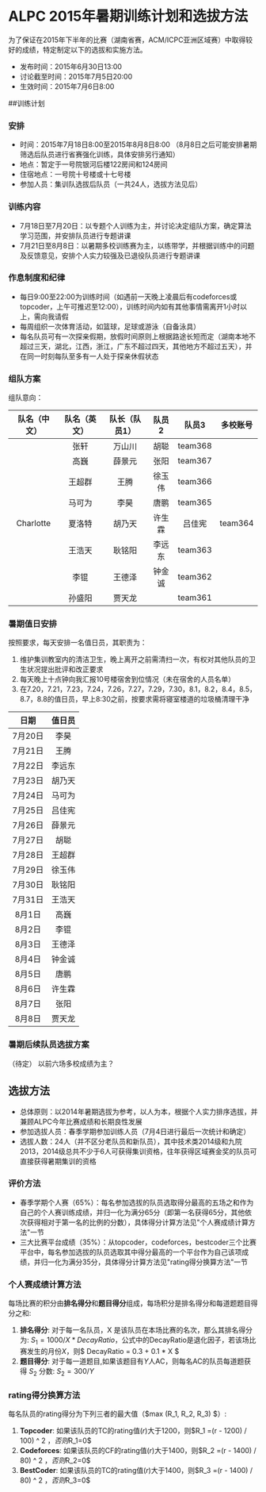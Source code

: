 # ALPC 2015年暑期训练计划和选拔方法
为了保证在2015年下半年的比赛（湖南省赛，ACM/ICPC亚洲区域赛）中取得较好的成绩，特定制定以下的选拔和实施方法。
* 发布时间：2015年6月30日13:00
* 讨论截至时间：2015年7月5日20:00
* 生效时间：2015年7月6日8:00

##训练计划

### 安排
* 时间：2015年7月18日8:00至2015年8月8日8:00 （8月8日之后可能安排暑期筛选后队员进行省赛强化训练，具体安排另行通知）
* 地点：暂定于一号院银河后楼122房间和124房间
* 住宿地点：一号院十号楼或十七号楼
* 参加人员：集训队选拔后队员（一共24人，选拔方法见后）

### 训练内容
* 7月18日至7月20日：以专题个人训练为主，并讨论决定组队方案，确定算法学习范围，并安排队员进行专题讲课
* 7月21日至8月8日：以暑期多校训练赛为主，以练带学，并根据训练中的问题及反馈意见，安排个人实力较强及已退役队员进行专题讲课

### 作息制度和纪律
* 每日9:00至22:00为训练时间（如遇前一天晚上凌晨后有codeforces或topcoder，上午可推迟至12:00），训练时间内如有其他事情需离开1小时以上，需向我请假
* 每周组织一次体育活动，如篮球，足球或游泳（自备泳具）
* 每名队员可有一次探亲假期，放假时间原则上根据路途长短而定（湖南本地不超过三天，湖北，江西，浙江，广东不超过四天，其他地方不超过五天），并在同一时刻每队至多有一人处于探亲休假状态

### 组队方案

组队意向：  

队名（中文）| 队名（英文）| 队长（队员1）| 队员2 | 队员3 | 多校账号 |
:---:|:---:|:---:|:---:|:---:|:---:|
 | | 张轩 | 万山川 | 胡聪 | team368 |
 | | 高巍 | 薛景元 | 张阳 | team367 |
 | | 王超群 | 王腾 | 徐玉伟 | team366 | 
 | | 马可为 | 李昊 | 唐鹏 | team365 |
Charlotte | 夏洛特 | 胡乃天 | 许生霖 | 吕佳宪 | team364 |
 | | 王浩天 | 耿铭阳 | 李远东 | team363 |
 | | 李锟 | 王德泽 | 钟金诚 | team362 |
 | | 孙盛阳 | 贾天龙 | | team361 |

### 暑期值日安排

按照要求，每天安排一名值日员，其职责为：  
1. 维护集训教室内的清洁卫生，晚上离开之前需清扫一次，有权对其他队员的卫生状况提出批评和改正要求   
2. 每天晚上十点钟向我汇报10号楼宿舍到位情况（未在宿舍的人员名单）   
3. 在7.20，7.21，7.23，7.24，7.26，7.27，7.29，7.30，8.1，8.2，8.4，8.5，8.7，8.8的值日员，早上8:30之前，按要求需将寝室楼道的垃圾桶清理干净    

日期 | 值日员 |
:---:|:---:|
7月20日 | 李昊 |
7月21日 | 王腾 |
7月22日 | 李远东 |
7月23日 | 胡乃天 |
7月24日 | 马可为 |
7月25日 | 吕佳宪 |
7月26日 | 薛景元 |
7月27日 | 胡聪  |
7月28日 | 王超群 |
7月29日 | 徐玉伟 |
7月30日 | 耿铭阳 |
7月31日 | 王浩天 |
8月1日 | 高巍 |
8月2日 | 李锟 |
8月3日 | 王德泽 |
8月4日 | 钟金诚 |
8月5日 | 唐鹏 |
8月6日 | 许生霖 |
8月7日 | 张阳 |
8月8日 | 贾天龙 |


### 暑期后续队员选拔方案
（待定）
以前六场多校成绩为主？


## 选拔方法
* 总体原则：以2014年暑期选拔为参考，以人为本，根据个人实力排序选拔，并兼顾ALPC今年比赛成绩和长期良性发展
* 参加选拔人员：春季学期参加训练人员（7月4日进行最后一次统计和确定）
* 选拔人数：24人（并不区分老队员和新队员），其中技术类2014级和九院2013，2014级总共不少于6人可获得集训资格，往年获得区域赛金奖的队员可直接获得暑期集训的资格

### 评价方法
* 春季学期个人赛（65%）：每名参加选拔的队员选取得分最高的五场之和作为自己的个人赛训练成绩，并归一化为满分65分（即第一名获得65分，其他依次获得相对于第一名的比例的分数），具体得分计算方法见"个人赛成绩计算方法"一节
* 三大比赛平台成绩（35%）：从topcoder，codeforces，bestcoder三个比赛平台中，每名参加选拔的队员选取其中得分最高的一个平台作为自己该项成绩，并归一化为满分35分，具体得分计算方法见"rating得分换算方法"一节

### 个人赛成绩计算方法
每场比赛的积分由**排名得分**和**题目得分**组成，每场积分是排名得分和每道题题目得分之和:  
1. **排名得分**: 对于每一名队员，X 是该队员在本场比赛的名次，那么其排名得分为: $S_1 = 1000/X * DecayRatio$，公式中的DecayRatio是退化因子，若该场比赛发生的月份$X$，则$ DecayRatio = 0.3 + 0.1 * X $  
2. **题目得分**: 对于每一道题目,如果该题目有$Y$人AC，则每名AC的队员每道题获得 $S_2$ 分数:  $S_2 =300 / Y$  

### rating得分换算方法
每名队员的rating得分为下列三者的最大值（$max (R_1, R_2, R_3) $）:  
1. **Topcoder**:  如果该队员的TC的rating值($r$)大于1200，则$R_1 =(r - 1200) / 100) ^ 2 $，否则$R_1=0$  
2. **Codeforces**:  如果该队员的CF的rating值($r$)大于1400，则$R_2 =(r - 1400) / 80) ^ 2 $，否则$R_2=0$  
3. **BestCoder**:  如果该队员的TC的rating值($r$)大于1400，则$R_3 =(r - 1400) / 80) ^ 2 $，否则$R_3=0$  
